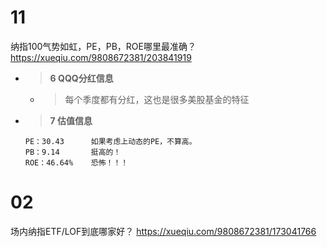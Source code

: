 
# 11

纳指100气势如虹，PE，PB，ROE哪里最准确？ https://xueqiu.com/9808672381/203841919
- > **6 QQQ分红信息**
  * > 每个季度都有分红，这也是很多美股基金的特征
- > **7 估值信息**
  ```console
  PE：30.43      如果考虑上动态的PE，不算高。
  PB：9.14       挺高的！
  ROE：46.64%    恐怖！！！
  ```

# 02

场内纳指ETF/LOF到底哪家好？ https://xueqiu.com/9808672381/173041766
